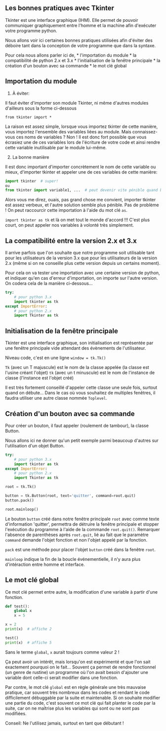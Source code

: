 Les bonnes pratiques avec Tkinter
---------------------------------

Tkinter est une interface graphique (IHM). Elle permet de pouvoir communiquer graphiquement entre l'homme et la machine afin d'exécuter
votre programme python.

Nous allons voir ici certaines bonnes pratiques utilisées afin d'éviter des déboire tant dans la conception de votre programme que dans la syntaxe.

Pour cela nous allons parler ici de,
    * l'importation du module
    * la compatibilité de python 2.x et 3.x
    * l'initialisation de la fenêtre principale
    * la création d'un bouton avec sa commande
    * le mot clé global

Importation du module
---------------------

1) À éviter:

Il faut éviter d'importer son module Tkinter, ni même d'autres modules d'ailleurs sous la forme ci-dessous

`from tkinter import *`

La raison est assez simple, lorsque vous importez tkinter de cette manière, vous importez l'ensemble des variables liées au module.
Mais connaissez-vous ces noms de variables ? Non ! Il est donc fort possible que vous écrasiez une de ces variables lors de l'écriture
de votre code et ainsi rendre cette variable inutilisable par le module lui-même.

2) La bonne manière

Il est donc important d'importer concrètement le nom de cette variable ou mieux, d'importer tkinter et appeler une de ces variables de cette
manière:

```python
import tkinter  # super!
ou
from tkinter import variable1, ...  # peut devenir vite pénible quand beaucoup de variables à importer
```


Alors vous me direz, ouais, pas grand chose me convient, importer tkinter est assez verbeux, et l'autre solution semble plus pénible.
Pas de problème ! On peut raccourcir cette importation à l'aide du mot clé `as`.

`import tkinter as tk` et là on met tout le monde d'accord !!! C'est plus court, on peut appeler nos variables à volonté très simplement.

La compatibilité entre la version 2.x et 3.x
--------------------------------------------

Il arrive parfois que l'on souhaite que notre programme soit utilisable tant pour les utilisateurs de la version 3.x que pour les utilisateurs de
la version 2.x (même si on ne conseille plus cette version depuis un certains moment).

Pour cela on va tester une importation avec une certaine version de python, et indiquer qu'en cas d'erreur d'importation, on importe sur
l'autre version. On codera cela de la manière ci-dessous...


```python
try:
    # pour python 3.x
    import tkinter as tk
except ImportError:
    # pour python 2.x
    import Tkinter as tk
```


Initialisation de la fenêtre principale
---------------------------------------

Tkinter est une interface graphique, son initialisation est représentée par une fenêtre principale vide attendant des évènements de l'utilisateur.

Niveau code, c'est en une ligne `window = tk.Tk()`

`Tk` (avec un T majuscule) est le nom de la classe appelée (la classe est l'usine créant l'objet)
`tk` (avec un t minuscule) est le nom de l'instance de classe (l'instance est l'objet créé)

Il est très fortement conseillé d'appeler cette classe une seule fois, surtout quand on débute... Dans le cas où vous souhaitez de multiples
fenêtres, il faudra utiliser une autre classe nommée `Toplevel`.

Création d'un bouton avec sa commande
-------------------------------------

Pour créer un bouton, il faut appeler (roulement de tambour), la classe Button.

Nous allons ici ne donner qu'un petit exemple parmi beaucoup d'autres sur l'utilisation d'un objet Button.


```python
try:
    # pour python 3.x
    import tkinter as tk
except ImportError:
    # pour python 2.x
    import Tkinter as tk

root = tk.Tk()

button = tk.Button(root, text='quitter', command=root.quit)
button.pack()

root.mainloop()
```


Le bouton `button` créé dans notre fenêtre principale `root` avec comme texte d'information 'quitter', permettra de détruire la fenêtre principale
et stopper l'exécution du programme à l'aide de la commande `root.quit()`. Remarquer l'absence de parenthèses après `root.quit`, lié au fait que
le paramètre `command` demande l'objet fonction et non l'objet appelé par la fonction.

`pack` est une méthode pour placer l'objet `button` créé dans la fenêtre `root`.

`mainloop` indique la fin de la boucle événementielle, il n'y aura plus d'intéraction entre homme et interface.

Le mot clé global
-----------------

Ce mot clé permet entre autre, la modification d'une variable à partir d'une fonction.


```python
def test():
    global x
    x = 5

x = 2
print(x)  # affiche 2

test()
print(x)  # affiche 5
```


Sans le terme `global`, `x` aurait toujours comme valeur 2 !

Ça peut avoir un intérêt, mais lorsqu'on est expérimenté et que l'on sait exactement pourquoi on le fait... Souvent ça permet de rendre fonctionnel
(un genre de rustine) un programme où l'on avait besoin d'ajouter une variable dont celle-ci serait modifier dans une fonction.

Par contre, le mot clé `global` est en règle générale une très mauvaise pratique, car souvent très nombreux dans les codes et rendant le code
difficilement débuggable par la suite et maintenable. Si on souhaite modifier une partie du code, c'est souvent ce mot clé qui fait planter le
code par la suite, car on ne maîtrise plus les variables qui sont ou ne sont pas modifiées.

Conseil: Ne l'utilisez jamais, surtout en tant que débutant !
